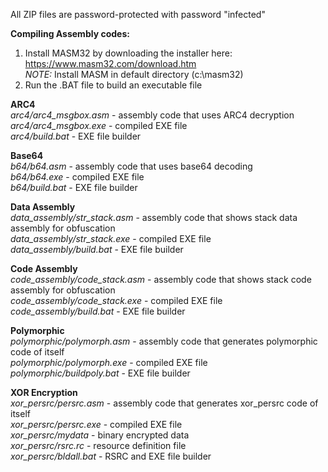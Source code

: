 
All ZIP files are password-protected with password "infected"

**Compiling Assembly codes:** 
1. Install MASM32 by downloading the installer here: https://www.masm32.com/download.htm<br>
_NOTE:_ Install MASM in default directory (c:\\masm32)
2. Run the .BAT file to build an executable file

**ARC4**<br>
*arc4/arc4_msgbox.asm* - assembly code that uses ARC4 decryption<br>
*arc4/arc4_msgbox.exe* - compiled EXE file<br>
*arc4/build.bat* - EXE file builder <br>

**Base64**<br>
*b64/b64.asm* - assembly code that uses base64 decoding<br>
*b64/b64.exe* - compiled EXE file<br>
*b64/build.bat* - EXE file builder <br>

**Data Assembly**<br>
*data_assembly/str_stack.asm* - assembly code that shows stack data assembly for obfuscation<br>
*data_assembly/str_stack.exe* - compiled EXE file<br>
*data_assembly/build.bat* - EXE file builder <br>

**Code Assembly**<br>
*code_assembly/code_stack.asm* - assembly code that shows stack code assembly for obfuscation<br>
*code_assembly/code_stack.exe* - compiled EXE file<br>
*code_assembly/build.bat* - EXE file builder <br>

**Polymorphic**<br>
*polymorphic/polymorph.asm* - assembly code that generates polymorphic code of itself<br>
*polymorphic/polymorph.exe* - compiled EXE file<br>
*polymorphic/buildpoly.bat* - EXE file builder <br>

**XOR Encryption**<br>
*xor_persrc/persrc.asm* - assembly code that generates xor_persrc code of itself<br>
*xor_persrc/persrc.exe* - compiled EXE file<br>
*xor_persrc/mydata* - binary encrypted data<br>
*xor_persrc/rsrc.rc* - resource definition file<br>
*xor_persrc/bldall.bat* - RSRC and EXE file builder<br>
